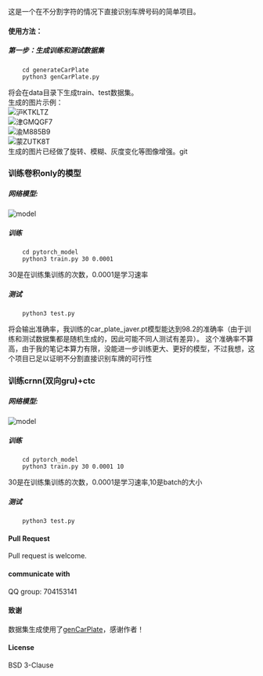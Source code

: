 这是一个在不分割字符的情况下直接识别车牌号码的简单项目。
#### 使用方法：
##### 第一步：生成训练和测试数据集  
```
    cd generateCarPlate
    python3 genCarPlate.py
```
将会在data目录下生成train、test数据集。  
生成的图片示例：  
![沪KTKLTZ](https://github.com/sunnythree/car_plate/blob/master/doc/沪KTKLTZ.jpg)  
![津GMQGF7](https://github.com/sunnythree/car_plate/blob/master/doc/津GMQGF7.jpg)  
![渝M885B9](https://github.com/sunnythree/car_plate/blob/master/doc/渝M885B9.jpg)  
![蒙ZUTK8T](https://github.com/sunnythree/car_plate/blob/master/doc/蒙ZUTK8T.jpg)  
生成的图片已经做了旋转、模糊、灰度变化等图像增强。git

### 训练卷积only的模型
##### 网络模型:
 ![model](https://github.com/sunnythree/car_plate/blob/master/doc/car_plate_rec.png)
##### 训练
```
    cd pytorch_model
    python3 train.py 30 0.0001
```
30是在训练集训练的次数，0.0001是学习速率  
##### 测试
```
    python3 test.py
```
将会输出准确率，我训练的car_plate_javer.pt模型能达到98.2的准确率（由于训练和测试数据集都是随机生成的，因此可能不同人测试有差异）。
这个准确率不算高，由于我的笔记本算力有限，没能进一步训练更大、更好的模型，不过我想，这个项目已足以证明不分割直接识别车牌的可行性

### 训练crnn(双向gru)+ctc
##### 网络模型:
 ![model](https://github.com/sunnythree/car_plate/blob/master/doc/crnn-ctc.png)
##### 训练
```
    cd pytorch_model
    python3 train.py 30 0.0001 10
```
30是在训练集训练的次数，0.0001是学习速率,10是batch的大小
##### 测试
```
    python3 test.py
```
#### Pull Request
Pull request is welcome.

#### communicate with
QQ group: 704153141

#### 致谢
数据集生成使用了[genCarPlate](https://github.com/derek285/generateCarPlate)，感谢作者！


#### License
BSD 3-Clause

